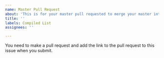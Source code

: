 ```yaml
---
name: Master Pull Request
about: 'This is for your master pull requested to merge your master into mine '
title: ''
labels: Compiled List
assignees: ''

---
```


You need to make a pull request and add the link to the pull request to this issue when you submit.

